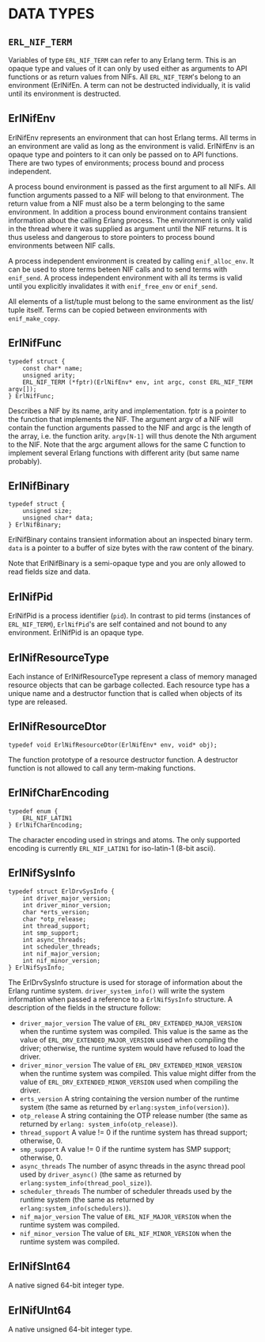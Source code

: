 DATA TYPES
==========


`ERL_NIF_TERM`
--------------

Variables of type `ERL_NIF_TERM` can refer to any Erlang term. This is an
opaque type and values of it can only by used either as arguments to API
functions or as return values from NIFs. All `ERL_NIF_TERM`'s belong to an
environment (ErlNifEn. A term can not be destructed individually, it is valid until its environment is destructed.

ErlNifEnv
---------

ErlNifEnv represents an environment that can host Erlang terms. All terms in
an environment are valid as long as the environment is valid. ErlNifEnv is an
opaque type and pointers to it can only be passed on to API functions. There
are two types of environments; process bound and process independent.

A process bound environment is passed as the first argument to all NIFs. All
function arguments passed to a NIF will belong to that environment. The return
value from a NIF must also be a term belonging to the same environment. In
addition a process bound environment contains transient information about the
calling Erlang process. The environment is only valid in the thread where it
was supplied as argument until the NIF returns. It is thus useless and
dangerous to store pointers to process bound environments between NIF calls.

A process independent environment is created by calling `enif_alloc_env`. It
can be used to store terms beteen NIF calls and to send terms with `enif_send`.
A process independent environment with all its terms is valid until you
explicitly invalidates it with `enif_free_env` or `enif_send`.

All elements of a list/tuple must belong to the same environment as the list/
tuple itself. Terms can be copied between environments with `enif_make_copy`.

ErlNifFunc
----------

    typedef struct {
        const char* name;
        unsigned arity;
        ERL_NIF_TERM (*fptr)(ErlNifEnv* env, int argc, const ERL_NIF_TERM argv[]);
    } ErlNifFunc;

Describes a NIF by its name, arity and implementation. fptr is a pointer to
the function that implements the NIF. The argument argv of a NIF will contain
the function arguments passed to the NIF and argc is the length of the array,
i.e. the function arity. `argv[N-1]` will thus denote the Nth argument to the
NIF. Note that the argc argument allows for the same C function to implement
several Erlang functions with different arity (but same name probably).

ErlNifBinary
------------

    typedef struct {
        unsigned size;
        unsigned char* data;
    } ErlNifBinary;

ErlNifBinary contains transient information about an inspected binary term.
`data` is a pointer to a buffer of size bytes with the raw content of the
binary.

Note that ErlNifBinary is a semi-opaque type and you are only allowed to read
fields size and data.

ErlNifPid
---------

ErlNifPid is a process identifier (`pid`). In contrast to pid terms (instances
of `ERL_NIF_TERM`), `ErlNifPid`'s are self contained and not bound to any
environment. ErlNifPid is an opaque type.

ErlNifResourceType
-------------------

Each instance of ErlNifResourceType represent a class of memory managed
resource objects that can be garbage collected. Each resource type has a unique
name and a destructor function that is called when objects of its type are
released.

ErlNifResourceDtor
------------------

    typedef void ErlNifResourceDtor(ErlNifEnv* env, void* obj);

The function prototype of a resource destructor function. A destructor function
is not allowed to call any term-making functions.

ErlNifCharEncoding
------------------

    typedef enum {
        ERL_NIF_LATIN1
    } ErlNifCharEncoding;

The character encoding used in strings and atoms. The only supported encoding
is currently `ERL_NIF_LATIN1` for iso-latin-1 (8-bit ascii).

ErlNifSysInfo
-------------

    typedef struct ErlDrvSysInfo {
        int driver_major_version;
        int driver_minor_version;
        char *erts_version;
        char *otp_release;
        int thread_support;
        int smp_support;
        int async_threads;
        int scheduler_threads;
        int nif_major_version;
        int nif_minor_version;
    } ErlNifSysInfo;
      
The ErlDrvSysInfo structure is used for storage of information about the Erlang
runtime system. `driver_system_info()` will write the system information when
passed a reference to a `ErlNifSysInfo` structure. A description of the fields
in the structure follow:

* `driver_major_version`
    The value of `ERL_DRV_EXTENDED_MAJOR_VERSION` when the runtime system was
    compiled. This value is the same as the value of
    `ERL_DRV_EXTENDED_MAJOR_VERSION` used when compiling the driver;
    otherwise, the runtime system would have refused to load the driver.
* `driver_minor_version`
    The value of `ERL_DRV_EXTENDED_MINOR_VERSION` when the runtime system was
    compiled. This value might differ from the value of
    `ERL_DRV_EXTENDED_MINOR_VERSION` used when compiling the driver.
* `erts_version`
    A string containing the version number of the runtime system (the same as
    returned by `erlang:system_info(version)`).
* `otp_release`
    A string containing the OTP release number (the same as returned by
    `erlang: system_info(otp_release)`).
* `thread_support`
    A value != 0 if the runtime system has thread support; otherwise, 0.
* `smp_support`
    A value != 0 if the runtime system has SMP support; otherwise, 0.
* `async_threads`
    The number of async threads in the async thread pool used by
    `driver_async()` (the same as returned by
    `erlang:system_info(thread_pool_size)`).
* `scheduler_threads`
    The number of scheduler threads used by the runtime system (the same as
    returned by `erlang:system_info(schedulers)`).
* `nif_major_version`
    The value of `ERL_NIF_MAJOR_VERSION` when the runtime system was compiled.
* `nif_minor_version`
    The value of `ERL_NIF_MINOR_VERSION` when the runtime system was compiled.


ErlNifSInt64
------------

A native signed 64-bit integer type.

ErlNifUInt64
------------

A native unsigned 64-bit integer type.

